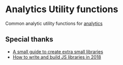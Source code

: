 # Analytics Utility functions

Common analytic utility functions for [analytics](https://www.npmjs.com/package/analytics)

## Special thanks

- [A small guide to create extra small libraries](https://medium.com/@kelin2025/writing-js-libraries-less-than-1tb-size-6342da0c006a)
- [How to write and build JS libraries in 2018](https://medium.com/@kelin2025/so-you-wanna-use-es6-modules-714f48b3a953)